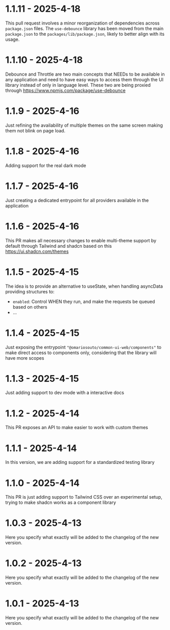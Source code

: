 # 1.1.11 - 2025-4-18

This pull request involves a minor reorganization of dependencies across `package.json` files. The `use-debounce` library has been moved from the main `package.json` to the `packages/lib/package.json`, likely to better align with its usage.


# 1.1.10 - 2025-4-18

Debounce and Throttle are two main concepts that NEEDs to be available in any application and need to have easy ways to access them through the UI library instead of only in language level.
These two are being proxied through https://www.npmjs.com/package/use-debounce


# 1.1.9 - 2025-4-16

Just refining the availability of multiple themes on the same screen making them not blink on page load.


# 1.1.8 - 2025-4-16

Adding support for the real dark mode


# 1.1.7 - 2025-4-16

Just creating a dedicated entrypoint for all providers available in the application


# 1.1.6 - 2025-4-16

This PR makes all necessary changes to enable multi-theme support by default through Tailwind and shadcn based on this https://ui.shadcn.com/themes


# 1.1.5 - 2025-4-15

The idea is to provide an alternative to useState, when handling asyncData providing structures to:
- `enabled`: Control WHEN they run, and make the requests be queued based on others
- ...


# 1.1.4 - 2025-4-15

Just exposing the entrypoint `"@omariosouto/common-ui-web/components"` to make direct access to components only, considering that the library will have more scopes


# 1.1.3 - 2025-4-15

Just adding support to dev mode with a interactive docs


# 1.1.2 - 2025-4-14

This PR exposes an API to make easier to work with custom themes


# 1.1.1 - 2025-4-14

In this version, we are adding support for a standardized testing library


# 1.1.0 - 2025-4-14

This PR is just adding support to Tailwind CSS over an experimental setup, trying to make shadcn works as a component library


# 1.0.3 - 2025-4-13

Here you specify what exactly will be added to the changelog of the new version.


# 1.0.2 - 2025-4-13

Here you specify what exactly will be added to the changelog of the new version.


# 1.0.1 - 2025-4-13

Here you specify what exactly will be added to the changelog of the new version.


